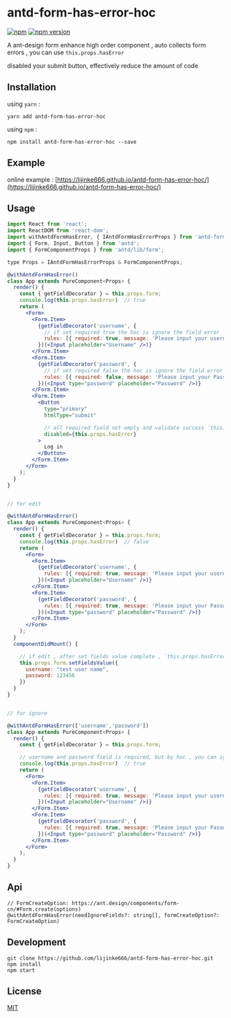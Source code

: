 # antd-form-has-error-hoc

[![npm](https://img.shields.io/npm/dm/antd-form-has-error-hoc.svg?style=flat-square)](https://www.npmjs.com/package/antd-form-has-error-hoc)
[![npm version](https://img.shields.io/npm/v/antd-form-has-error-hoc.svg?style=flat-square)](https://badge.fury.io/js/antd-form-has-error-hoc)

A ant-design form enhance high order component , auto collects form errors , you can use `this.props.hasError`

disabled your submit button, effectively reduce the amount of code

## Installation

using `yarn` :

```
yarn add antd-form-has-error-hoc
```

using `npm` :

```
npm install antd-form-has-error-hoc --save
```

## Example

online example : [https://lijinke666.github.io/antd-form-has-error-hoc/](https://lijinke666.github.io/antd-form-has-error-hoc/)


## Usage

```jsx
import React from 'react';
import ReactDOM from 'react-dom';
import withAntdFormHasError, { IAntdFormHasErrorProps } from 'antd-form-has-error-hoc';
import { Form, Input, Button } from 'antd';
import { FormComponentProps } from 'antd/lib/form';

type Props = IAntdFormHasErrorProps & FormComponentProps;

@withAntdFormHasError()
class App extends PureComponent<Props> {
  render() {
    const { getFieldDecorator } = this.props.form;
    console.log(this.props.hasError)  // true
    return (
      <Form>
        <Form.Item>
          {getFieldDecorator('username', {
            // if set required true the hoc is ignore the field error
            rules: [{ required: true, message: 'Please input your username!' }]
          })(<Input placeholder="Username" />)}
        </Form.Item>
        <Form.Item>
          {getFieldDecorator('password', {
            // if set required false the hoc is ignore the field error
            rules: [{ required: false, message: 'Please input your Password!' }]
          })(<Input type="password" placeholder="Password" />)}
        </Form.Item>
        <Form.Item>
          <Button
            type="primary"
            htmlType="submit"

            // all required field not empty and validate success `this.props.hasError` is false
            disabled={this.props.hasError}
          >
            Log in
          </Button>
        </Form.Item>
      </Form>
    );
  }
}


// for edit

@withAntdFormHasError()
class App extends PureComponent<Props> {
  render() {
    const { getFieldDecorator } = this.props.form;
    console.log(this.props.hasError)  // false
    return (
      <Form>
        <Form.Item>
          {getFieldDecorator('username', {
            rules: [{ required: true, message: 'Please input your username!' }]
          })(<Input placeholder="Username" />)}
        </Form.Item>
        <Form.Item>
          {getFieldDecorator('password', {
            rules: [{ required: true, message: 'Please input your Password!' }]
          })(<Input type="password" placeholder="Password" />)}
        </Form.Item>
      </Form>
    );
  }
  componentDidMount() {

    // if edit , after set fields value complete , `this.props.hasError` is false
    this.props.form.setFieldsValue({
      username: "test user name",
      password: 123456
    })
  }
}


// for ignore

@withAntdFormHasError(['username','password'])
class App extends PureComponent<Props> {
  render() {
    const { getFieldDecorator } = this.props.form;

    // username and password field is required, but by hoc , you can ignore
    console.log(this.props.hasError)  // true
    return (
      <Form>
        <Form.Item>
          {getFieldDecorator('username', {
            rules: [{ required: true, message: 'Please input your username!' }]
          })(<Input placeholder="Username" />)}
        </Form.Item>
        <Form.Item>
          {getFieldDecorator('password', {
            rules: [{ required: true, message: 'Please input your Password!' }]
          })(<Input type="password" placeholder="Password" />)}
        </Form.Item>
      </Form>
    );
  }
}
```

## Api

```
// FormCreateOption: https://ant.design/components/form-cn/#Form.create(options)
@withAntdFormHasError(needIgnoreFields?: string[], formCreateOption?: FormCreateOption)
```

## Development

```
git clone https://github.com/lijinke666/antd-form-has-error-hoc.git
npm install
npm start
```

## License

[MIT](https://github.com/lijinke666/antd-form-has-error-hoc/blob/master/LICENSE)
